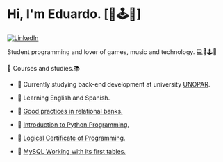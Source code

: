 # Hi, I'm Eduardo. [🎼🕹️💚]

 [![LinkedIn](https://img.shields.io/badge/LinkedIn-%230077B5.svg?&style=flat-square&logo=linkedin&logoColor=white)](https://www.linkedin.com/in/eduardo-augusto-41436b233/) 

Student programming and lover of games, music and technology. 💻🎼🕹️💚

📢 Courses and studies.📚

- 📖 Currently studying back-end development at university [UNOPAR](https://www.unopar.com.br/curso/desenvolvimento-back-end-tecnologo/).
- 📖 Learning English and Spanish.

- 📕 [Good practices in relational banks.](https://www.linkedin.com/posts/eduardo-augusto-41436b233_boas-pr%C3%A1ticas-em-bancos-relacionais-activity-6918533028348624896-HXmL?utm_source=linkedin_share&utm_medium=member_desktop_web)
- 📗 [Introduction to Python Programming.](https://www.linkedin.com/feed/update/urn:li:activity:6918533221873807360/)
- 📘 [Logical Certificate of Programming.](https://www.linkedin.com/feed/update/urn:li:activity:6918533405995380736/)
- 📙 [MySQL Working with its first tables.](https://www.linkedin.com/feed/update/urn:li:activity:6922531279414419456/)




<!--
**eduardoaoc/eduardoaoc** is a ✨ _special_ ✨ repository because its `README.md` (this file) appears on your GitHub profile.

Here are some ideas to get you started:

- 🔭 I’m currently working on ...
- 🌱 I’m currently learning ...
- 👯 I’m looking to collaborate on ...
- 🤔 I’m looking for help with ...
- 💬 Ask me about ...
- 📫 How to reach me: ...
- 😄 Pronouns: ...
- ⚡ Fun fact: ...
-->

